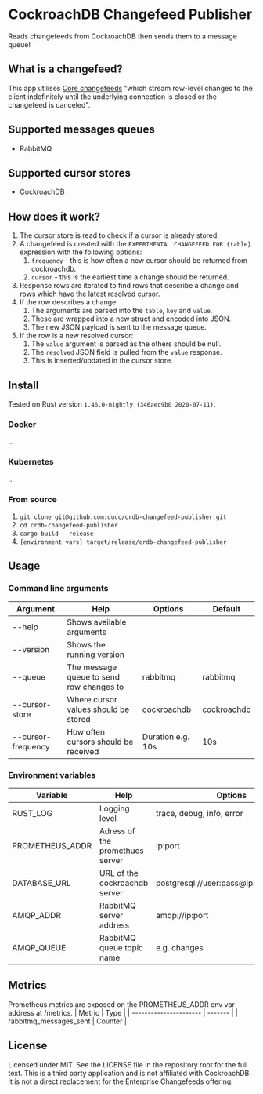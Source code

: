 # CockroachDB Changefeed Publisher
Reads changefeeds from CockroachDB then sends them to a message queue!

## What is a changefeed?
This app utilises [Core changefeeds](https://www.cockroachlabs.com/docs/stable/change-data-capture.html) "which stream row-level changes to the client indefinitely until the underlying connection is closed or the changefeed is canceled".

## Supported messages queues
- RabbitMQ

## Supported cursor stores
- CockroachDB

## How does it work?
1. The cursor store is read to check if a cursor is already stored.
1. A changefeed is created with the `EXPERIMENTAL CHANGEFEED FOR {table}` expression with the following options:
    1. `frequency` - this is how often a new cursor should be returned from cockroachdb.
    1. `cursor` - this is the earliest time a change should be returned.
1. Response rows are iterated to find rows that describe a change and rows which have the latest resolved cursor.
1. If the row describes a change:
    1. The arguments are parsed into the `table`, `key` and `value`.
    1. These are wrapped into a new struct and encoded into JSON.
    1. The new JSON payload is sent to the message queue.
1. If the row is a new resolved cursor:
    1. The `value` argument is parsed as the others should be null.
    1. The `resolved` JSON field is pulled from the `value` response.
    1. This is inserted/updated in the cursor store.

## Install
Tested on Rust version `1.46.0-nightly (346aec9b0 2020-07-11)`.

### Docker
..

### Kubernetes
..

### From source
1. `git clone git@github.com:ducc/crdb-changefeed-publisher.git`
1. `cd crdb-changefeed-publisher`
1. `cargo build --release`
1. `{environment vars} target/release/crdb-changefeed-publisher`

## Usage
### Command line arguments
| Argument           | Help                                     | Options           | Default     |
| ------------------ | ---------------------------------------- | ----------------- | ----------- |
| --help             | Shows available arguments                |                   |             |
| --version          | Shows the running version                |                   |             |
| --queue            | The message queue to send row changes to | rabbitmq          | rabbitmq    |
| --cursor-store     | Where cursor values should be stored     | cockroachdb       | cockroachdb |
| --cursor-frequency | How often cursors should be received     | Duration e.g. 10s | 10s         |

### Environment variables
| Variable        | Help                            | Options                                 | Default      |
| --------------- | ------------------------------- | --------------------------------------- | ------------ |
| RUST_LOG        | Logging level                   | trace, debug, info, error               | info         |
| PROMETHEUS_ADDR | Adress of the promethues server | ip:port                                 | 0.0.0.0:8001 |
| DATABASE_URL    | URL of the cockroachdb server   | postgresql://user:pass@ip:port/database |              |
| AMQP_ADDR       | RabbitMQ server address         | amqp://ip:port                          |              |
| AMQP_QUEUE      | RabbitMQ queue topic name       | e.g. changes                            |              |

## Metrics
Prometheus metrics are exposed on the PROMETHEUS_ADDR env var address at /metrics.
| Metric                 | Type    |
| ---------------------- | ------- |
| rabbitmq_messages_sent | Counter |

## License
Licensed under MIT. See the LICENSE file in the repository root for the full text.
This is a third party application and is not affiliated with CockroachDB. It is not a direct replacement for the Enterprise Changefeeds offering.
